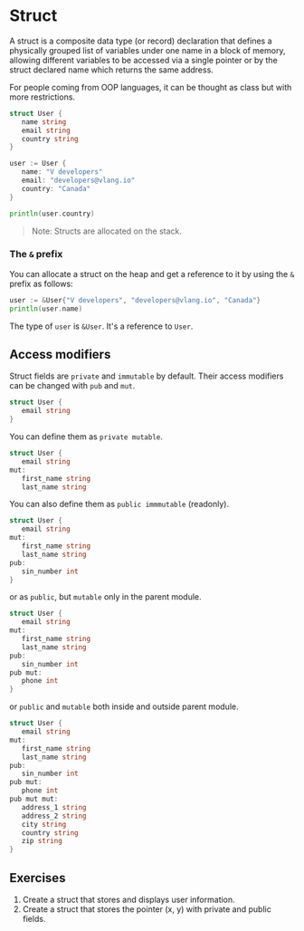 # Struct

A struct is a composite data type (or record) declaration that defines a physically grouped list of variables under one name in a block of memory, allowing different variables to be accessed via a single pointer or by the struct declared name which returns the same address.

For people coming from OOP languages, it can be thought as class but with more restrictions.

```go
struct User {
   name string
   email string
   country string
}

user := User {
   name: "V developers"
   email: "developers@vlang.io"
   country: "Canada"
}

println(user.country)
```

> Note: Structs are allocated on the stack.

### The `&` prefix

You can allocate a struct on the heap and get a reference to it by using the `&` prefix as follows:

```go
user := &User{"V developers", "developers@vlang.io", "Canada"}
println(user.name)
```

The type of `user` is `&User`. It's a reference to `User`.

## Access modifiers

Struct fields are `private` and `immutable` by default. Their access modifiers can be changed with `pub` and `mut`.

```go
struct User {
   email string
}
```

You can define them as `private mutable`.

```go
struct User {
   email string
mut:
   first_name string
   last_name string
```

You can also define them as `public immmutable` (readonly).

```go
struct User {
   email string
mut:
   first_name string
   last_name string
pub:
   sin_number int
}
```

or as `public`, but `mutable` only in the parent module.

```go
struct User {
   email string
mut:
   first_name string
   last_name string
pub:
   sin_number int
pub mut:
   phone int
}
```

or `public` and `mutable` both inside and outside parent module.

```go
struct User {
   email string
mut:
   first_name string
   last_name string
pub:
   sin_number int
pub mut:
   phone int
pub mut mut:
   address_1 string
   address_2 string
   city string
   country string
   zip string
}
```

## Exercises

1. Create a struct that stores and displays user information.
2. Create a struct that stores the pointer (x, y) with private and public fields.
